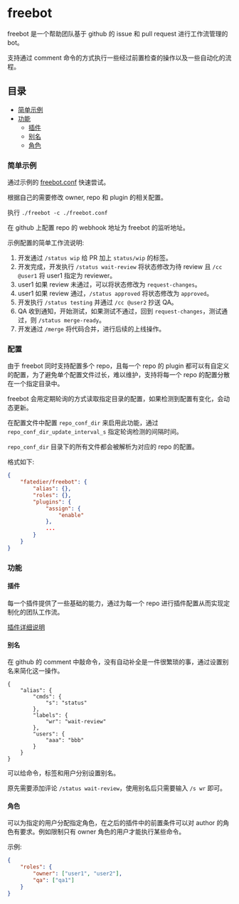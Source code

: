 # freebot

freebot 是一个帮助团队基于 github 的 issue 和 pull request 进行工作流管理的 bot。

支持通过 comment 命令的方式执行一些经过前置检查的操作以及一些自动化的流程。

## 目录

<!-- vim-markdown-toc GFM -->

* [简单示例](#简单示例)
* [功能](#功能)
    * [插件](#插件)
    * [别名](#别名)
    * [角色](#角色)

<!-- vim-markdown-toc -->

### 简单示例

通过示例的 [freebot.conf](./example/freebot.conf) 快速尝试。

根据自己的需要修改 owner, repo 和 plugin 的相关配置。

执行 `./freebot -c ./freebot.conf`

在 github 上配置 repo 的 webhook 地址为 freebot 的监听地址。

示例配置的简单工作流说明:

1. 开发通过 `/status wip` 给 PR 加上 `status/wip` 的标签。
2. 开发完成，开发执行 `/status wait-review` 将状态修改为待 review 且 `/cc @user1` 将 user1 指定为 reviewer。
3. user1 如果 review 未通过，可以将状态修改为 `request-changes`。
4. user1 如果 review 通过，`/status approved` 将状态修改为 `approved`。
5. 开发执行 `/status testing` 并通过 `/cc @user2` 抄送 QA。
6. QA 收到通知，开始测试，如果测试不通过，回到 `request-changes`，测试通过，则 `/status merge-ready`。
7. 开发通过 `/merge` 将代码合并，进行后续的上线操作。

### 配置

由于 freebot 同时支持配置多个 repo，且每一个 repo 的 plugin 都可以有自定义的配置，为了避免单个配置文件过长，难以维护，支持将每一个 repo 的配置分散在一个指定目录中。

freebot 会用定期轮询的方式读取指定目录的配置，如果检测到配置有变化，会动态更新。

在配置文件中配置 `repo_conf_dir` 来启用此功能，通过 `repo_conf_dir_update_interval_s` 指定轮询检测的间隔时间。

`repo_conf_dir` 目录下的所有文件都会被解析为对应的 repo 的配置。

格式如下:

```json
{
    "fatedier/freebot": {
        "alias": {},
        "roles": {},
        "plugins": {
            "assign": {
                "enable"
            },
            ...
        }
    }
}
```

### 功能

#### 插件

每一个插件提供了一些基础的能力，通过为每一个 repo 进行插件配置从而实现定制化的团队工作流。

[插件详细说明](./plugin/README.md)

#### 别名

在 github 的 comment 中敲命令，没有自动补全是一件很繁琐的事，通过设置别名来简化这一操作。

```
{
    "alias": {
        "cmds": {
            "s": "status"
        },
        "labels": {
            "wr": "wait-review"
        },
        "users": {
            "aaa": "bbb"
        }
    }
}
```

可以给命令，标签和用户分别设置别名。

原先需要添加评论 `/status wait-review`，使用别名后只需要输入 `/s wr` 即可。

#### 角色

可以为指定的用户分配指定角色，在之后的插件中的前置条件可以对 author 的角色有要求。例如限制只有 owner 角色的用户才能执行某些命令。

示例:

```json
{
    "roles": {
        "owner": ["user1", "user2"],
        "qa": ["qa1"]
    }
}
```

